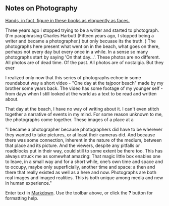 ## Notes on Photography

[Hands, in fact, figure in these books as eloquently as faces.](http://www.americansuburbx.com/2010/10/review-paul-graham-shimmer-of.html)

Three years ago I stopped trying to be a writer and started to photograph. (I'm paraphrasing Charles Harbutt (Fifteen years ago, I stopped being a writer and became a photographer.) but only becuase its the truth. )
The photographs here present what went on in the beach, what goes on there, perhaps not every day but every once in a while. In a sense so many photographs start by saying 'On that day...'. These photos are no different. All photos are of dead time. Of the past. All photos are of nostalgia. But they ever

I realized only now that this series of photographs echoe in some roundabout way a short video - "One day at the tajpoor beach" made by my brother some years back. The video has some footage of my younger self - from days when I still looked at the world as a text to be read and written about.

That day at the beach, I have no way of writing about it. I can't even stitch together a narrative of events in my mind. For some reason unknown to me, the photographs come together. These images of a place at a 

"I became a photographer because photographers did have to be wherever they wanted to take pictures, or at least their cameras did. And because there was some connection, inherent in the nature of the medium, between that place and its picture. And the viewers, despite any pitfalls or roadblocks put in their way, could still to some extent be there too. This has always struck me as somewhat amazing: That magic little box enables one to leave, in a small way and for a short while, one’s own time and space and to occupy, maybe only superficially, another time and space: a then and there that really existed as well as a here and now. Photographs are both real images and imaged realities. This is both unique among media and new in human experience."



Enter text in [Markdown](http://daringfireball.net/projects/markdown/). Use the toolbar above, or click the **?** button for formatting help.

